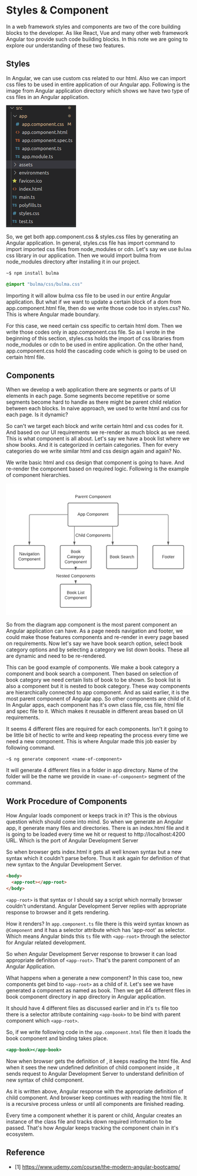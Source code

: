 # Styles & Component
In a web framework styles and components are two of the core building blocks to the developer. As like React, Vue and many other web framework Angular too provide such code building blocks. In this note we are going to explore our understanding of these two features.

## Styles
In Angular, we can use custom css related to our html. Also we can import css files to be used in entire application of our Angular app. Following is the image from Angular application directory which shows we have two type of css files in an Angular application.

![](https://raw.githubusercontent.com/Anim-101/anim-101.github.io/master/srv/images/Notes/Angular/styleAngular.png)

So, we get both app.component.css & styles.css files by generating an Angular application. In general, styles.css file has import command to import imported css files from node_modules or cdn. Let's say we use `Bulma` css library in our application. Then we would import bulma from node_modules directory after installing it in our project.

```console
~$ npm install bulma
```

```style.css
@import "bulma/css/bulma.css"
```

Importing it will allow bulma css file to be used in our entire Angular application. But what if we want to update a certain block of a dom from app.component.html file, then do we write those code too in styles.css? No. This is where Angular made boundary.

For this case, we need certain css specific to certain html dom. Then we write those codes only in app.component.css file. So as I wrote in the beginning of this section, styles.css holds the import of css libraries from node_modules or cdn to be used in entire application. On the other hand, app.component.css hold the cascading code which is going to be used on certain html file.

## Components
When we develop a web application there are segments or parts of UI elements in each page. Some segments become repetitive or some segments become hard to handle as there might be parent child relation between each blocks. In naive approach, we used to write html and css for each page. Is it dynamic?

So can't we target each block and write certain html and css codes for it. And based on our UI requirements we re-render as much block as we need. This is what component is all about. Let's say we have a book list where we show books. And it is categorized in certain categories. Then for every categories do we write similar html and css design again and again? No.

We write basic html and css design that component is going to have. And re-render the component based on required logic. Following is the example of component hierarchies.

![](https://raw.githubusercontent.com/Anim-101/anim-101.github.io/master/srv/images/Notes/Angular/componentHierarchy.png)

So from the diagram app component is the most parent component an Angular application can have. As a page needs navigation and footer, we could make those features components and re-render in every page based on requirements. Now let's say we have book search option, select book category options and by selecting a category we list down books. These all are dynamic and need to be re-rendered.

This can be good example of components. We make a book category a component and book search a component. Then based on selection of book category we need certain lists of book to be shown. So book list is also a component but it is nested to book category. These way components are hierarchically connected to app component. And as said earlier, it is the most parent component of Angular app. So other components are child of it. In Angular apps, each component has it's own class file, css file, html file and spec file to it. Which makes it reusable in different areas based on UI requirements.

It seems 4 different files are required for each components. Isn't it going to be little bit of hectic to write and keep repeating the process every time we need a new component. This is where Angular made this job easier by following command.

```console
~$ ng generate component <name-of-component>
```

It will generate 4 different files in a folder in app directory. Name of the folder will be the name we provide in `<name-of-component>` segment of the command.

## Work Procedure of Components
How Angular loads component or keeps track in it? This is the obvious question which should come into mind. So when we generate an Angular app, it generate many files and directories. There is an index.html file and it is going to be loaded every time we hit or request to http://localhost:4200 URL. Which is the port of Angular Development Server

So when browser gets index.html it gets all well known syntax but a new syntax which it couldn't parse before. Thus it ask again for definition of that new syntax to the Angular Development Server.

```html
<body>
  <app-root></app-root>
</body>
```

`<app-root>` is that syntax or I should say a script which normally browser couldn't understand. Angular Development Server replies with appropriate response to browser and it gets rendering.

How it renders? In `app.component.ts` file there is this weird syntax known as `@Component` and it has a selector attribute which has 'app-root' as selector. Which means Angular binds this `ts` file with `<app-root>` through the selector for Angular related development.

So when Angular Development Server response to browser it can load appropriate definition of `<app-root>`. That's the parent component of an Angular Application.

What happens when a generate a new component? In this case too, new components get bind to `<app-root>` as a child of it. Let's see we have generated a component as named as book. Then we get 44 different files in book component directory in app directory in Angular application.

It should have 4 different files as discussed earlier and in it's `ts` file too there is a selector attribute containing `<app-book>` to be bind with parent component which `<app-root>`.

So, if we write following code in the `app.component.html` file then it loads the book component and binding takes place.

```app.component.html
<app-book></app-book>
```

Now when browser gets the definition of <app-root>, it keeps reading the html file. And when it sees the new undefined definition of child component inside <app-root>, it sends request to Angular Development Server to understand definition of new syntax of child component.

As it is written above, Angular response with the appropriate definition of child component. And browser keep continues with reading the html file. It is a recursive process unless or until all components are finished reading.

Every time a component whether it is parent or child, Angular creates an instance of the class file and tracks down required information to be passed. That's how Angular keeps tracking the component chain in it's ecosystem.

## Reference
- [1] https://www.udemy.com/course/the-modern-angular-bootcamp/
